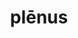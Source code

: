 ---
title: plēnus
meaning: full
ch: eleven
pos: totadjective
femstem: plēn
femend: a
neutstem: plēn
neutend: um
f1: yes
f: yes
---
